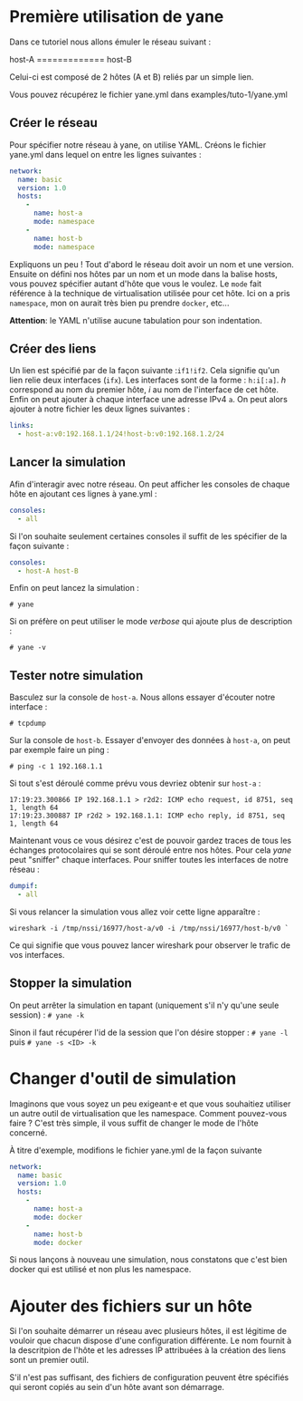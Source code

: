 # Première utilisation de yane


Dans ce tutoriel nous allons émuler le réseau suivant :

host-A	=============	host-B


Celui-ci est composé de 2 hôtes (A et B) reliés par un simple lien.

Vous pouvez récupérez le fichier yane.yml dans examples/tuto-1/yane.yml


## Créer le réseau

Pour spécifier notre réseau à yane, on utilise YAML. Créons le fichier yane.yml dans lequel on entre les lignes suivantes :

```yaml
network:
  name: basic
  version: 1.0
  hosts:
    -
      name: host-a
      mode: namespace
    -  
      name: host-b
      mode: namespace
```

Expliquons un peu ! Tout d'abord le réseau doit avoir un nom et une version. Ensuite on défini nos hôtes par un nom et un mode dans la balise hosts, vous pouvez spécifier autant d'hôte que vous le voulez. Le `mode` fait référence à la technique de virtualisation utilisée pour cet hôte. Ici on a pris `namespace`, mon on aurait très bien pu prendre `docker`, etc...

**Attention**: le YAML n'utilise aucune tabulation pour son indentation.

## Créer des liens


Un lien est spécifié par de la façon suivante :`if1!if2`. Cela signifie qu'un lien relie deux interfaces (`ifx`). Les interfaces sont de la forme : `h:i[:a]`. *h* correspond au nom du premier hôte, *i* au nom de l'interface de cet hôte. Enfin on peut ajouter à chaque interface une adresse IPv4 `a`.
On peut alors ajouter à notre fichier les deux lignes suivantes :

```yaml
links:
  - host-a:v0:192.168.1.1/24!host-b:v0:192.168.1.2/24
```

## Lancer la simulation

Afin d'interagir avec notre réseau. On peut afficher les consoles de chaque hôte en ajoutant ces lignes à yane.yml :

```yaml
consoles:
  - all
```
Si l'on souhaite seulement certaines consoles il suffit de les spécifier de la façon suivante :
```yaml
consoles:
  - host-A host-B
```
Enfin on peut lancez la simulation :

`# yane`

Si on préfère on peut utiliser le mode _verbose_ qui ajoute plus de description :

`# yane -v`

## Tester notre simulation

Basculez sur la console de `host-a`. Nous allons essayer d'écouter notre interface :

	# tcpdump

Sur la console de `host-b`. Essayer d'envoyer des données à `host-a`, on peut par exemple faire un ping :

	# ping -c 1 192.168.1.1

Si tout s'est déroulé comme prévu vous devriez obtenir sur `host-a` :

	17:19:23.300866 IP 192.168.1.1 > r2d2: ICMP echo request, id 8751, seq 1, length 64
	17:19:23.300887 IP r2d2 > 192.168.1.1: ICMP echo reply, id 8751, seq 1, length 64


Maintenant vous ce vous désirez c'est de pouvoir gardez traces de tous les échanges protocolaires qui se sont déroulé entre nos hôtes.
Pour cela _yane_ peut "sniffer" chaque interfaces.
Pour sniffer toutes les interfaces de notre réseau :
```yaml
dumpif:
  - all
```
Si vous relancer la simulation vous allez voir cette ligne apparaître :

```
wireshark -i /tmp/nssi/16977/host-a/v0 -i /tmp/nssi/16977/host-b/v0 `
```
Ce qui signifie que vous pouvez lancer wireshark pour observer le trafic de vos interfaces.

## Stopper la simulation

On peut arrêter la simulation en tapant (uniquement s'il n'y qu'une seule session) : `# yane -k`

Sinon il faut récupérer l'id de la session que l'on désire stopper : `# yane -l` puis `# yane -s <ID> -k`


# Changer d'outil de simulation

   Imaginons que vous soyez un peu exigeant·e et que vous souhaitiez
utiliser un autre outil de virtualisation que les namespace. Comment
pouvez-vous faire  ? C'est très simple, il vous suffit de changer le
mode de l'hôte concerné.

   À titre d'exemple, modifions le fichier yane.yml de la façon
suivante

```yaml
network:
  name: basic
  version: 1.0
  hosts:
    -
      name: host-a
      mode: docker
    -  
      name: host-b
      mode: docker
```

   Si nous lançons à nouveau une simulation, nous constatons que c'est
bien docker qui est utilisé et non plus les namespace.

# Ajouter des fichiers sur un hôte

Si l'on souhaite démarrer un réseau avec plusieurs hôtes, il est
légitime de vouloir que chacun dispose d'une configuration
différente. Le nom fournit à la descritpion de l'hôte et les adresses
IP attribuées à la création des liens sont un premier outil.

   S'il n'est pas suffisant, des fichiers de configuration peuvent
être spécifiés qui seront copiés au sein d'un hôte avant son
démarrage.
